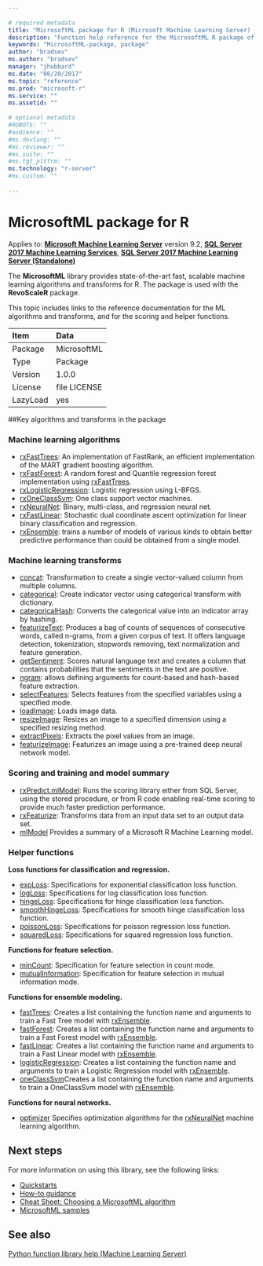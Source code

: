 ```yaml
--- 
 
# required metadata 
title: "MicrosoftML package for R (Microsoft Machine Learning Server) | Microsoft Docs" 
description: "Function help reference for the MicrosoftML R package of Microsoft Machine Learning Server." 
keywords: "MicrosoftML-package, package" 
author: "bradsev"
ms.author: "bradsev" 
manager: "jhubbard" 
ms.date: "06/20/2017" 
ms.topic: "reference" 
ms.prod: "microsoft-r" 
ms.service: "" 
ms.assetid: "" 
 
# optional metadata 
#ROBOTS: "" 
#audience: "" 
#ms.devlang: "" 
#ms.reviewer: "" 
#ms.suite: "" 
#ms.tgt_pltfrm: "" 
ms.technology: "r-server" 
#ms.custom: "" 
 
--- 
```

 
# MicrosoftML package for R

Applies to: [**Microsoft Machine Learning Server**](../what-is-microsoft-r-server.md) version 9.2, [**SQL Server 2017 Machine Learning Services**](https://docs.microsoft.com/sql/advanced-analytics/python/sql-server-python-services), [**SQL Server 2017 Machine Learning Server (Standalone)**](https://docs.microsoft.com/sql/advanced-analytics/r/r-server-standalone#whats-new-in-microsoft-machine-learning-server)
 
The **MicrosoftML** library provides state-of-the-art fast, scalable machine learning algorithms and transforms for R. The package is used with the **RevoScaleR** package.

This topic includes links to the reference documentation for the ML algorithms and transforms, and for the scoring and helper functions.

| Item | Data |
| :---| :--- |
|  Package  |  MicrosoftML |
|  Type  |  Package |
|  Version  |  1.0.0 |
|  License  |  file LICENSE |
|  LazyLoad  |  yes |


##Key algorithms and transforms in the package

<a name="ml-algorithms"></a>
### Machine learning algorithms

* [rxFastTrees](rxfasttrees.md): An implementation of FastRank, an efficient implementation  of the MART gradient boosting algorithm.  
* [rxFastForest](rxfastforest.md): A random forest and Quantile regression forest  implementation using [rxFastTrees](rxfasttrees.md).  
* [rxLogisticRegression](logisticregression.md): Logistic regression using L-BFGS.  
* [rxOneClassSvm](rxoneclasssvm.md): One class support vector machines.  
* [rxNeuralNet](rxneuralnet.md): Binary, multi-class, and regression neural net.  
* [rxFastLinear](rxfastlinear.md): Stochastic dual coordinate ascent optimization for linear binary classification and regression. 
* [rxEnsemble](rxensemble.md): trains a number of models of various kinds to obtain better predictive performance than could be obtained from a single model.


<a name="ml-transforms"></a>
### Machine learning transforms

* [concat](concat.md): Transformation to create a single vector-valued column from multiple columns.  
* [categorical](categorical.md): Create indicator vector using categorical transform with dictionary.  
* [categoricalHash](categoricalhash.md): Converts the categorical value into an indicator array by hashing. 
* [featurizeText](featurizetext.md): Produces a bag of counts of sequences of consecutive words, called n-grams, from a given corpus of text. It offers language detection, tokenization, stopwords removing, text normalization and feature generation.  
* [getSentiment](getsentiment.md): Scores natural language text and creates a column that contains probabilities that the sentiments in the text are positive.
* [ngram](ngram.md): allows defining arguments for count-based and hash-based feature extraction.
* [selectFeatures](selectfeatures.md): Selects features from the specified variables using a specified mode.
* [loadImage](loadimage.md): Loads image data.
* [resizeImage](resizeimage.md): Resizes an image to a specified dimension using a specified resizing method.
* [extractPixels](extractpixels.md): Extracts the pixel values from an image.
* [featurizeImage](featurizeimage.md): Featurizes an image using a pre-trained deep neural network model.


### Scoring and training and model summary

* [rxPredict.mlModel](rxpredict.md): Runs the scoring library either from SQL Server, using the stored procedure, or from R code enabling real-time scoring to provide much faster prediction performance.
* [rxFeaturize](rxfeaturize.md): Transforms data from an input data set to an output data set.
* [mlModel](mlmodel.md) Provides a summary of a Microsoft R Machine Learning model.


### Helper functions

**Loss functions for classification and regression.**

* [expLoss](loss.md): Specifications for exponential classification loss function.  
* [logLoss](loss.md): Specifications for log classification loss function.  
* [hingeLoss](loss.md): Specifications for hinge classification loss function.  
* [smoothHingeLoss](loss.md): Specifications for smooth hinge classification loss function.  
* [poissonLoss](loss.md): Specifications for poisson regression loss function.  
* [squaredLoss](loss.md): Specifications for squared regression loss function.      

**Functions for feature selection.**

* [minCount](mincount.md): Specification for feature selection in count mode. 
* [mutualInformation](mutualinformation.md): Specification for feature selection in mutual information mode. 

**Functions for ensemble modeling.**

* [fastTrees](fasttrees.md): Creates a list containing the function name and arguments to train a Fast Tree model with [rxEnsemble](rxensemble.md).
* [fastForest](rxfastforest.md): Creates a list containing the function name and arguments to train a Fast Forest model with [rxEnsemble](rxensemble.md).
* [fastLinear](fastlinear.md): Creates a list containing the function name and arguments to train a Fast Linear model with [rxEnsemble](rxensemble.md).
* [logisticRegression](logisticregression.md): Creates a list containing the function name and arguments to train a  Logistic Regression model with [rxEnsemble](rxensemble.md).
* [oneClassSvm](oneclasssvm.md)Creates a list containing the function name and arguments to train a OneClassSvm model with [rxEnsemble](rxensemble.md).
 
**Functions for neural networks.**
* [optimizer](optimizer.md) Specifies optimization algorithms for the [rxNeuralNet](rxneuralnet.md) machine learning algorithm.


## Next steps

For more information on using this library, see the following links:

+ [Quickstarts]()   
+ [How-to guidance]()   
+ [Cheat Sheet: Choosing a MicrosoftML algorithm](../../r/how-to-choose-microsoftml-algorithms-cheatsheet.md)    
+ [MicrosoftML samples](../../r/sample-microsoftml.md)      

## See also

 [Python function library help (Machine Learning Server)](../introducing-python-package-reference.md)  
 
 
 
 
 
 
 
 
 
 
 
 
 
 
 
 
 
 
 
 

